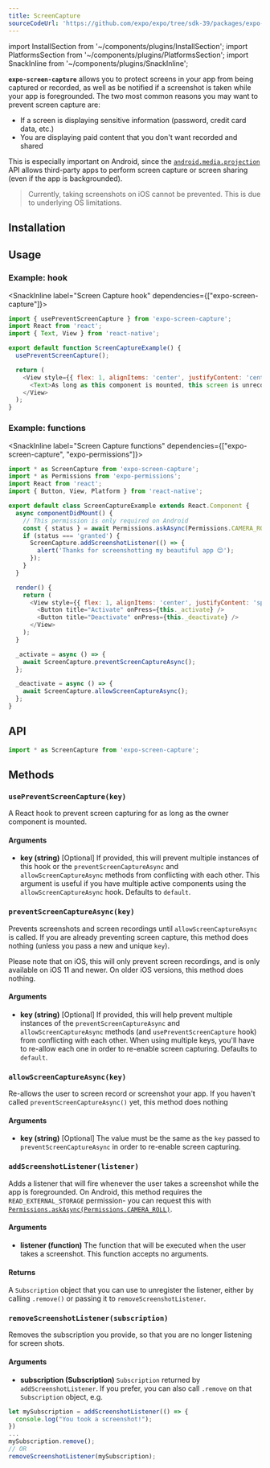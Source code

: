 ```yaml
---
title: ScreenCapture
sourceCodeUrl: 'https://github.com/expo/expo/tree/sdk-39/packages/expo-screen-capture'
---
```


import InstallSection from '~/components/plugins/InstallSection';
import PlatformsSection from '~/components/plugins/PlatformsSection';
import SnackInline from '~/components/plugins/SnackInline';

**`expo-screen-capture`** allows you to protect screens in your app from being captured or recorded, as well as be notified if a screenshot is taken while your app is foregrounded. The two most common reasons you may want to prevent screen capture are:

- If a screen is displaying sensitive information (password, credit card data, etc.)
- You are displaying paid content that you don't want recorded and shared

This is especially important on Android, since the [`android.media.projection`](https://developer.android.com/about/versions/android-5.0.html#ScreenCapture) API allows third-party apps to perform screen capture or screen sharing (even if the app is backgrounded).

> Currently, taking screenshots on iOS cannot be prevented. This is due to underlying OS limitations.

<PlatformsSection android emulator ios simulator />

## Installation

<InstallSection packageName="expo-screen-capture" />

## Usage

### Example: hook

<SnackInline label="Screen Capture hook" dependencies={["expo-screen-capture"]}>

```javascript
import { usePreventScreenCapture } from 'expo-screen-capture';
import React from 'react';
import { Text, View } from 'react-native';

export default function ScreenCaptureExample() {
  usePreventScreenCapture();

  return (
    <View style={{ flex: 1, alignItems: 'center', justifyContent: 'center' }}>
      <Text>As long as this component is mounted, this screen is unrecordable!</Text>
    </View>
  );
}
```

</SnackInline>

### Example: functions

<SnackInline label="Screen Capture functions" dependencies={["expo-screen-capture", "expo-permissions"]}>

```js
import * as ScreenCapture from 'expo-screen-capture';
import * as Permissions from 'expo-permissions';
import React from 'react';
import { Button, View, Platform } from 'react-native';

export default class ScreenCaptureExample extends React.Component {
  async componentDidMount() {
    // This permission is only required on Android
    const { status } = await Permissions.askAsync(Permissions.CAMERA_ROLL);
    if (status === 'granted') {
      ScreenCapture.addScreenshotListener(() => {
        alert('Thanks for screenshotting my beautiful app 😊');
      });
    }
  }

  render() {
    return (
      <View style={{ flex: 1, alignItems: 'center', justifyContent: 'space-around' }}>
        <Button title="Activate" onPress={this._activate} />
        <Button title="Deactivate" onPress={this._deactivate} />
      </View>
    );
  }

  _activate = async () => {
    await ScreenCapture.preventScreenCaptureAsync();
  };

  _deactivate = async () => {
    await ScreenCapture.allowScreenCaptureAsync();
  };
}
```

</SnackInline>

## API

```js
import * as ScreenCapture from 'expo-screen-capture';
```

## Methods

### `usePreventScreenCapture(key)`

A React hook to prevent screen capturing for as long as the owner component is mounted.

#### Arguments

- **key (string)** [Optional] If provided, this will prevent multiple instances of this hook or the `preventScreenCaptureAsync` and `allowScreenCaptureAsync` methods from conflicting with each other. This argument is useful if you have multiple active components using the `allowScreenCaptureAsync` hook. Defaults to `default`.

### `preventScreenCaptureAsync(key)`

Prevents screenshots and screen recordings until `allowScreenCaptureAsync` is called. If you are already preventing screen capture, this method does nothing (unless you pass a new and unique `key`).

Please note that on iOS, this will only prevent screen recordings, and is only available on iOS 11 and newer. On older iOS versions, this method does nothing.

#### Arguments

- **key (string)** [Optional] If provided, this will help prevent multiple instances of the `preventScreenCaptureAsync` and `allowScreenCaptureAsync` methods (and `usePreventScreenCapture` hook) from conflicting with each other. When using multiple keys, you'll have to re-allow each one in order to re-enable screen capturing. Defaults to `default`.

### `allowScreenCaptureAsync(key)`

Re-allows the user to screen record or screenshot your app. If you haven't called `preventScreenCaptureAsync()` yet, this method does nothing

#### Arguments

- **key (string)** [Optional] The value must be the same as the `key` passed to `preventScreenCaptureAsync` in order to re-enable screen capturing.

### `addScreenshotListener(listener)`

Adds a listener that will fire whenever the user takes a screenshot while the app is foregrounded. On Android, this method requires the `READ_EXTERNAL_STORAGE` permission- you can request this with [`Permissions.askAsync(Permissions.CAMERA_ROLL)`](../sdk/permissions.md#permissionscamera_roll).

#### Arguments

- **listener (function)** The function that will be executed when the user takes a screenshot. This function accepts no arguments.

#### Returns

A `Subscription` object that you can use to unregister the listener, either by calling `.remove()` or passing it to `removeScreenshotListener`.

### `removeScreenshotListener(subscription)`

Removes the subscription you provide, so that you are no longer listening for screen shots.

#### Arguments

- **subscription (Subscription)** `Subscription` returned by `addScreenshotListener`. If you prefer, you can also call `.remove` on that `Subscription` object, e.g.

```js
let mySubscription = addScreenshotListener(() => {
  console.log("You took a screenshot!");
})
...
mySubscription.remove();
// OR
removeScreenshotListener(mySubscription);
```
